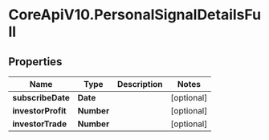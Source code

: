 # CoreApiV10.PersonalSignalDetailsFull

## Properties
Name | Type | Description | Notes
------------ | ------------- | ------------- | -------------
**subscribeDate** | **Date** |  | [optional] 
**investorProfit** | **Number** |  | [optional] 
**investorTrade** | **Number** |  | [optional] 



